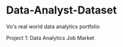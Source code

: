 # Data-Analyst-Dataset

Vo's real world data analytics portfolio

Project 1: Data Analytics Job Market
